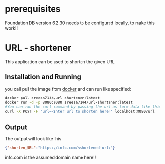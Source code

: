 # prerequisites
Foundation DB version 6.2.30 needs to be configured locally, to make this work!!

# URL - shortener
This application can be used to shorten the given URL

## Installation and Running

you call pull the image from [docker](https://hub.docker.com/repository/docker/sreesa7144/url-shortener) and can run like specified:
```bash
docker pull sreesa7144/url-shortener:latest
docker run -d -p 8080:8080 sreesa7144/url-shortener:latest
#You can run the curl command by passing the url as form data like this
curl -X POST -F 'url=<Enter url to shorten here>' localhost:8080/url
```

## Output
The output will look like this
```json
{"shorten_URL":"https://infc.com/<shortened-url>"}
```
infc.com is the assumed domain name here!!
